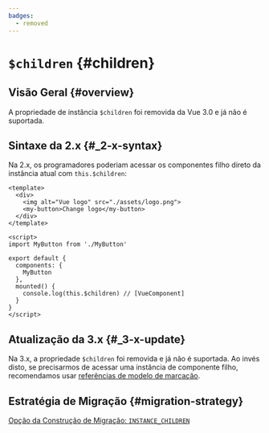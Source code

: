 ```yaml
---
badges:
  - removed
---
```


# `$children` <MigrationBadges :badges="$frontmatter.badges" /> {#children}

## Visão Geral {#overview}

A propriedade de instância `$children` foi removida da Vue 3.0 e já não é suportada.

## Sintaxe da 2.x {#_2-x-syntax}

Na 2.x, os programadores poderiam acessar os componentes filho direto da instância atual com `this.$children`:

```vue
<template>
  <div>
    <img alt="Vue logo" src="./assets/logo.png">
    <my-button>Change logo</my-button>
  </div>
</template>

<script>
import MyButton from './MyButton'

export default {
  components: {
    MyButton
  },
  mounted() {
    console.log(this.$children) // [VueComponent]
  }
}
</script>
```

## Atualização da 3.x {#_3-x-update}

Na 3.x, a propriedade `$children` foi removida e já não é suportada. Ao invés disto, se precisarmos de acessar uma instância de componente filho, recomendamos usar [referências de modelo de marcação](https://pt.vuejs.org/guide/essentials/template-refs#template-refs).

## Estratégia de Migração {#migration-strategy}

[Opção da Construção de Migração: `INSTANCE_CHILDREN`](../migration-build#compat-configuration)
